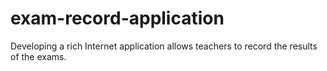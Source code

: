 # exam-record-application
Developing a rich Internet application allows teachers to record the results of the exams.
